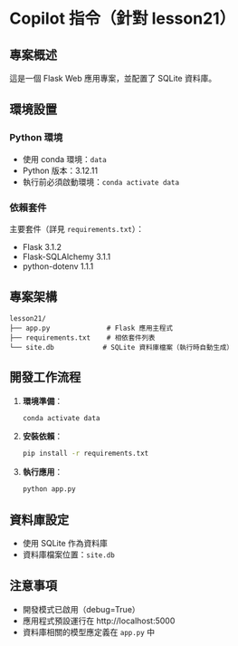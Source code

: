 # Copilot 指令（針對 lesson21）

## 專案概述
這是一個 Flask Web 應用專案，並配置了 SQLite 資料庫。

## 環境設置
### Python 環境
- 使用 conda 環境：`data`
- Python 版本：3.12.11
- 執行前必須啟動環境：`conda activate data`

### 依賴套件
主要套件（詳見 `requirements.txt`）：
- Flask 3.1.2
- Flask-SQLAlchemy 3.1.1
- python-dotenv 1.1.1

## 專案架構
```
lesson21/
├── app.py              # Flask 應用主程式
├── requirements.txt    # 相依套件列表
└── site.db            # SQLite 資料庫檔案（執行時自動生成）
```

## 開發工作流程
1. **環境準備**：
   ```bash
   conda activate data
   ```

2. **安裝依賴**：
   ```bash
   pip install -r requirements.txt
   ```

3. **執行應用**：
   ```bash
   python app.py
   ```

## 資料庫設定
- 使用 SQLite 作為資料庫
- 資料庫檔案位置：`site.db`


## 注意事項
- 開發模式已啟用（debug=True）
- 應用程式預設運行在 http://localhost:5000
- 資料庫相關的模型應定義在 `app.py` 中

